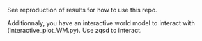 See reproduction of results for how to use this repo. 

Additionnaly, you have an interactive world model to interact with (interactive_plot_WM.py). Use zqsd to interact.
